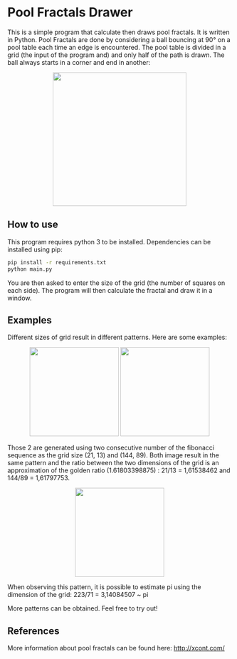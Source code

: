 # Pool Fractals Drawer

This is a simple program that calculate then draws pool fractals. It is written in Python.
Pool Fractals are done by considering a ball bouncing at 90° on a pool table each time an edge is encountered. 
The pool table is divided in a grid (the input of the program and) and only half of the path is drawn.
The ball always starts in a corner and end in another:

<p style="text-align: center;"><img src="https://user-images.githubusercontent.com/35769613/222894221-e2d6b09c-9fc1-4b0d-9484-abe984068733.png" width="300"></p>

## How to use

This program requires python 3 to be installed. Dependencies can be installed using pip:
```bash
pip install -r requirements.txt
python main.py
```
You are then asked to enter the size of the grid (the number of squares on each side).
The program will then calculate the fractal and draw it in a window.

## Examples

Different sizes of grid result in different patterns. Here are some examples:

<p style="text-align: center;">
<img src="https://user-images.githubusercontent.com/35769613/222895332-ba3aa61b-82bd-4358-8b8a-3356a42aac18.png" height="200">
<img src="https://user-images.githubusercontent.com/35769613/222895354-08897310-db1f-44b9-aa8e-f4ae505e41e5.png" height="200">
</p>

Those 2 are generated using two consecutive number of the fibonacci sequence as the grid size (21, 13) and (144, 89).
Both image result in the same pattern and the ratio between the two dimensions of the grid is an approximation of the golden ratio (1.61803398875) : 21/13 = 1,61538462 and 144/89 = 1,61797753.

<p style="text-align: center;">
<img src="https://user-images.githubusercontent.com/35769613/222895524-0bd66e71-f5e5-4c15-9e71-2b3b5c4b06ff.png" height="200">
</p>
When observing this pattern, it is possible to estimate pi using the dimension of the grid: 223/71 = 3,14084507 ~ pi

More patterns can be obtained. Feel free to try out!

## References

More information about pool fractals can be found here: http://xcont.com/